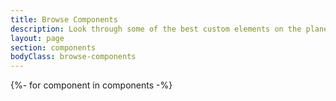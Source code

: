 ```yaml
---
title: Browse Components
description: Look through some of the best custom elements on the planet.
layout: page
section: components
bodyClass: browse-components
---
```


<quiet-search-list id="component-index" match="fuzzy">
  <quiet-text-field 
    slot="controller" 
    placeholder="Searching {{ components.length }} custom elements" 
    description="Results will automatically update as you type" 
    pill 
    autofocus 
    with-clear
    class="quiet-vh-label quiet-vh-description"
  >
    <quiet-icon slot="start" name="search"></quiet-icon>
  </quiet-text-field>

  {%- for component in components -%}
    <a 
      class="component" 
      href="/docs/components/{{ component.tagName | stripQuietPrefix}}"
    >
      <p class="name">{{ component.tagName | tagNameToDisplayName }}</p>
      <p class="tag-name"><code>&lt;{{ component.tagName }}&gt;</code></p>
      <p class="summary">{{ component.summary }}</p>
      <div class="badges">
        {%- if component.status == 'experimental' %}[experimental]{% endif %}
        {%- if component.status == 'stable' %}[stable]{% endif %}
        <quiet-badge>since {{ component.since }}</quiet-badge>
        {%- if component.superclass.name == 'QuietFormControlElement' %}[form]{% endif %}
      </div>
    </a>
  {%- endfor -%}

  <quiet-empty-state slot="empty">
    <img
      slot="illustration"
      src="/assets/images/whiskers/thinking.svg"
      alt="Whiskers the mouse pondering"
      style="width: auto; max-height: 12rem;"
    >
    <p>
      Sorry, nothing like that has been built yet!<br>
      <a href="https://github.com/quietui/quiet/discussions/categories/feature-requests" target="_blank">Ask for it here</a>
    </p>
  </quiet-empty-state>
</quiet-search-list>

<style>
  h1.title {
    text-align: center;
  }

  #component-index {
    &::part(items) {
      display: grid;
      grid-template-columns: repeat(auto-fill, minmax(18rem, 1fr));
      align-items: start;
      width: 100%;
      margin-block-end: 2rem;
    }

    quiet-text-field {
      max-width: 460px;
      margin-inline: auto;
      margin-block-end: 3rem;

      &::part(label) {
        margin-inline: auto;
      }
    }

    .component {
      position: relative;
      display: flex;
      flex-direction: column;
      flex: 1 1 auto;
      height: 100%;
      border: var(--quiet-border-style) var(--quiet-border-width) var(--quiet-neutral-stroke-softer);
      border-radius: var(--quiet-border-radius-md);
      background-color: var(--quiet-paper-color);
      box-shadow: var(--quiet-shadow-softer);
      font-weight: inherit;
      padding: 1.25rem;
      text-decoration: none;
      color: inherit;
      transition: all 100ms ease-out;

      &:focus-visible {
        outline-offset: calc(-1 * var(--quiet-border-width));
      }

      @media (hover: hover) {
        &:hover {
          transform: translateY(-3px) scale(1.04);
          box-shadow: var(--quiet-shadow-mid);
        }
      }

      .name {
        font-size: 1.3875rem;
        font-weight: var(--quiet-font-weight-semibold);
        margin-block-end: 0.25rem;
      }

      .tag-name {
        margin-block: 0;
      }

      .summary {
        margin-block: 0.5rem 1rem;
      }

      code {
        color: var(--quiet-text-muted);
        background: transparent;
        font-size: 1.125rem;
        white-space: normal;
        padding: 0;
      }

      .badges {
        display: flex;
        gap: .25rem;
        align-items: center;
        margin-top: auto;
      }
    }

    .empty {
      grid-column: 1 / -1;
      padding: 3rem 2rem;
      color: var(--quiet-text-muted);
      font-size: 1.125rem;
      text-align: center;

      quiet-icon {
        display: block;
        width: 2rem;
        height: 2rem;
        margin-inline: auto;
        margin-block-end: 0.5rem;
      }
    }
  }
</style>